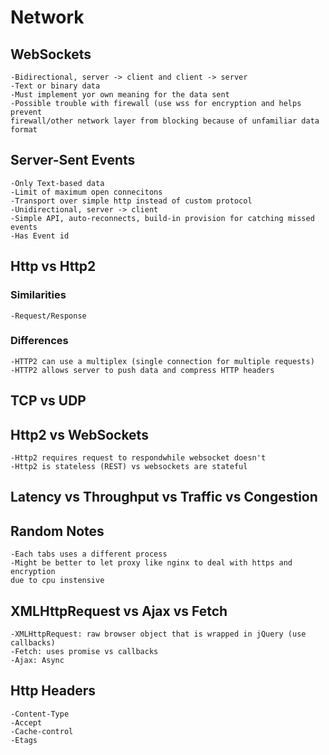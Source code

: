 # Network

## WebSockets

    -Bidirectional, server -> client and client -> server
    -Text or binary data
    -Must implement yor own meaning for the data sent
    -Possible trouble with firewall (use wss for encryption and helps prevent
    firewall/other network layer from blocking because of unfamiliar data
    format

## Server-Sent Events

    -Only Text-based data
    -Limit of maximum open connecitons
    -Transport over simple http instead of custom protocol
    -Unidirectional, server -> client
    -Simple API, auto-reconnects, build-in provision for catching missed events
    -Has Event id

## Http vs Http2

### Similarities

    -Request/Response

### Differences

    -HTTP2 can use a multiplex (single connection for multiple requests)
    -HTTP2 allows server to push data and compress HTTP headers

## TCP vs UDP

## Http2 vs WebSockets

    -Http2 requires request to respondwhile websocket doesn't
    -Http2 is stateless (REST) vs websockets are stateful

## Latency vs Throughput vs Traffic vs Congestion

## Random Notes

    -Each tabs uses a different process
    -Might be better to let proxy like nginx to deal with https and encryption
    due to cpu instensive

## XMLHttpRequest vs Ajax vs Fetch

    -XMLHttpRequest: raw browser object that is wrapped in jQuery (use
    callbacks)
    -Fetch: uses promise vs callbacks
    -Ajax: Async

## Http Headers

    -Content-Type
    -Accept
    -Cache-control
    -Etags
